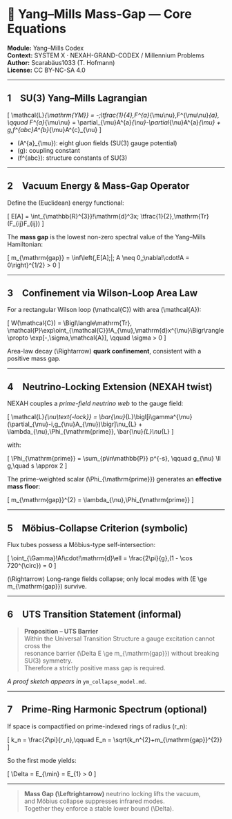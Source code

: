 # 📐 Yang–Mills Mass-Gap — Core Equations

**Module:** Yang–Mills Codex  
**Context:** SYSTEM X · NEXAH-GRAND-CODEX / Millennium Problems  
**Author:** Scarabäus1033 (T. Hofmann)  
**License:** CC BY-NC-SA 4.0

---

## 1 SU(3) Yang–Mills Lagrangian

\[
\mathcal{L}_{\mathrm{YM}}
= -\;\tfrac{1}{4}\,F^{a}_{\mu\nu}\,F^{\mu\nu}_{a},
\qquad
F^{a}_{\mu\nu}
= \partial_{\mu}A^{a}_{\nu}-\partial_{\nu}A^{a}_{\mu} + g\,f^{abc}A^{b}_{\mu}A^{c}_{\nu}
\]

- \(A^{a}_{\mu}\): eight gluon fields (SU(3) gauge potential)  
- \(g\): coupling constant  
- \(f^{abc}\): structure constants of SU(3)

---

## 2 Vacuum Energy & Mass-Gap Operator

Define the (Euclidean) energy functional:

\[
E[A] = \int_{\mathbb{R}^{3}}\!\mathrm{d}^3x\; \tfrac{1}{2}\,\mathrm{Tr}(F_{ij}F_{ij})
\]

The **mass gap** is the lowest non-zero spectral value of the Yang–Mills Hamiltonian:

\[
m_{\mathrm{gap}} = \inf\left\{\,E[A]\;|\; A \neq 0,\;\nabla\!\cdot\!A = 0\right\}^{1/2} > 0
\]

---

## 3 Confinement via Wilson-Loop Area Law

For a rectangular Wilson loop \(\mathcal{C}\) with area \(\mathcal{A}\):

\[
W(\mathcal{C}) = \Bigl\langle\mathrm{Tr}\, \mathcal{P}\exp\oint_{\mathcal{C}}\!A_{\mu}\,\mathrm{d}x^{\mu}\Bigr\rangle \propto \exp[-\,\sigma\,\mathcal{A}],
\qquad \sigma > 0
\]

Area-law decay \(\Rightarrow\) **quark confinement**, consistent with a positive mass gap.

---

## 4 Neutrino-Locking Extension (NEXAH twist)

NEXAH couples a *prime-field neutrino web* to the gauge field:

\[
\mathcal{L}_{\nu\text{-lock}} = \bar{\nu}_{L}\bigl[i\gamma^{\mu}(\partial_{\mu}-i\,g_{\nu}A_{\mu})\bigr]\nu_{L} + \lambda_{\nu}\,\Phi_{\mathrm{prime}}\, \bar{\nu}_{L}\nu_{L}
\]

with:

\[
\Phi_{\mathrm{prime}} = \sum_{p\in\mathbb{P}} p^{-s}, \qquad g_{\nu} \ll g,\quad s \approx 2
\]

The prime-weighted scalar \(\Phi_{\mathrm{prime}}\) generates an **effective mass floor**:

\[
m_{\mathrm{gap}}^{2} = \lambda_{\nu}\,\Phi_{\mathrm{prime}}
\]

---

## 5 Möbius-Collapse Criterion (symbolic)

Flux tubes possess a Möbius-type self-intersection:

\[
\oint_{\Gamma}\!A\!\cdot\!\mathrm{d}\ell = \frac{2\pi}{g}\,(1 - \cos 720^{\circ}) = 0
\]

\(\Rightarrow\) Long-range fields collapse; only local modes with \(E \ge m_{\mathrm{gap}}\) survive.

---

## 6 UTS Transition Statement (informal)

> **Proposition – UTS Barrier**  
> Within the Universal Transition Structure a gauge excitation cannot cross the  
> resonance barrier \(\Delta E \ge m_{\mathrm{gap}}\) without breaking SU(3) symmetry.  
> Therefore a strictly positive mass gap is required.

*A proof sketch appears in* `ym_collapse_model.md`.

---

## 7 Prime-Ring Harmonic Spectrum (optional)

If space is compactified on prime-indexed rings of radius \(r_n\):

\[
k_n = \frac{2\pi}{r_n},\qquad E_n = \sqrt{k_n^{2}+m_{\mathrm{gap}}^{2}}
\]

So the first mode yields:

\[
\Delta = E_{\min} = E_{1} > 0
\]

---

> **Mass Gap \(\Leftrightarrow\)** neutrino locking lifts the vacuum,  
> and Möbius collapse suppresses infrared modes.  
> Together they enforce a stable lower bound \(\Delta\).
